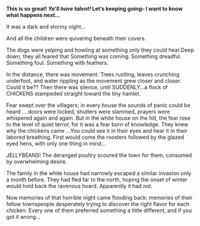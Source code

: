 __This is so great! _Ya’ll have talent!_ Let’s keeping going– I want to know what happens next…__

It was a dark and stormy night…

And all the children were quivering beneath their covers.

The dogs were yelping and howling at something only they could hear.Deep down, they all feared that Something was coming. Something dreadful. Something foul. Something with feathers.

In the distance, there was movement. Trees rustling, leaves crunching underfoot, and water rippling as the movement grew closer and closer. Could it be?? Then there was silence, until SUDDENLY…a flock of CHICKENS stampeded straight toward the tiny hamlet.

Fear swept over the villagers; in every house the sounds of panic could be heard … doors were locked, shutters were slammed, prayers were whispered again and again. But in the white house on the hill, the fear rose to the level of quiet terror, for it was a fear born of knowledge. They knew why the chickens came …You could see it in their eyes and hear it in their labored breathing. First would come the roosters followed by the glazed eyed hens, with only one thing in mind…

JELLYBEANS! The deranged poultry scoured the town for them, consumed by overwhelming desire.

The family in the white house had narrowly escaped a similar invasion only a month before. They had fled far to the north, hoping the onset of winter would hold back the ravenous hoard. Apparently it had not.

Now memories of that horrible night came flooding back: memories of their fellow townspeople desperately trying to discover the right flavor for each chicken. Every one of them preferred something a little different, and if you got it wrong…